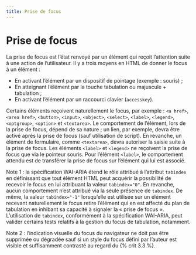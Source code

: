 ```yaml
---
title: Prise de focus
---
```


# Prise de focus


La prise de focus est l’état renvoyé par un élément qui reçoit l’attention suite à une action de l’utilisateur. Il y a trois moyens en HTML de donner le focus à un élément :

- En activant l’élément par un dispositif de pointage (exemple : souris) ;
- En atteignant l’élément par la touche tabulation ou majuscule + tabulation ;
- En activant l’élément par un raccourci clavier (`accesskey`).

Certains éléments reçoivent naturellement le focus, par exemple : `<a href>`, `<area href>`, `<button>`, `<input>`, `<object>`, `<select>`, `<label>`, `<legend>`, `<optgroup>`, `<option>` et `<textarea>`.
Le comportement de l’élément, lors de la prise de focus, dépend de sa nature ; un lien, par exemple, devra être activé après la prise de focus (sauf utilisation de script). En revanche, un élément de formulaire, comme `<textarea>`, devra autoriser la saisie suite à la prise de focus. Les éléments `<label>` et `<legend>` ne reçoivent la prise de focus que via le pointeur souris. Pour l’élément `<label>`, le comportement attendu est de transférer la prise de focus sur l’élément qui lui est associé.

Note 1 : la spécification WAI-ARIA étend le rôle attribué à l’attribut `tabindex` en définissant que tout élément HTML peut acquérir la possibilité de recevoir le focus en lui attribuant la valeur `tabindex="0"`. En revanche, aucun comportement n’est attribué via la seule présence de `tabindex`. De même, la valeur `tabindex="-1"` lorsqu’elle est utilisée sur un élément recevant naturellement le focus retire l’élément qui en est affecté du plan de tabulation en inhibant sa capacité à signaler la « prise de focus ». L’utilisation de `tabindex`, conformément à la spécification WAI-ARIA, peut valider certains tests relatifs à la gestion du focus de tabulation, notamment.

Note 2 : l’indication visuelle du focus du navigateur ne doit pas être supprimée ou dégradée sauf si un style du focus défini par l’auteur est visible et suffisamment contrasté au regard du {% crit 3.3 %}.
